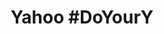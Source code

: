 ---
title: "Yahoo #DoYourY"
caption: "A web page for Yahoo Singapore’s 2016 New Year Social Media Campaign"
home-image: "yahoo.png"
order: 5
---